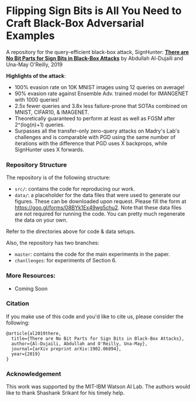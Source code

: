 # Flipping Sign Bits is All You Need to Craft Black-Box Adversarial Examples

A repository for the query-efficient black-box attack, SignHunter: **[There are No Bit Parts for Sign Bits in Black-Box Attacks](https://arxiv.org/abs/1902.06894v1)** by Abdullah Al-Dujaili and Una-May O'Reilly, 2019


**Highlights of the attack**:
- 100% evasion rate on 10K MNIST images using 12 queries on average!
- 90% evasion rate against Ensemble Adv. trained model for IMANGENET with 1000 queries!
- 2.5x fewer queries and 3.8x less failure-prone that SOTAs combined on MNIST, CIFAR10, & IMAGENET.
- Theoretically guaranteed to perform at least as well as FGSM after 2^(log(n)+1) queries.
- Surpasses all the transfer-only zero-query attacks on Madry's Lab's challenges and is comparable with PGD using the same number of iterations with the difference that PGD uses X backprops, while SignHunter uses X forwards.


### Repository Structure

The repository is of the following structure:
- `src/`: contains the code for reproducing our work.
- `data/`: a placeholder for the data files that were used to generate our figures. These can be downloaded upon request. Please fill the form at <https://goo.gl/forms/08BYk1Ex49wg5chu2>. Note that these data files are not required for running the code. You can pretty much regenerate the data on your own.

Refer to the directories above for code & data setups.

Also, the repository has two branches:
- `master`: contains the code for the main experiments in the paper.
- `chanllenges`: for experiments of Section 6. 

### More Resources:

- Coming Soon


### Citation

If you make use of this code and you'd like to cite us, please consider the following:

```
@article{al2019there,
  title={There are No Bit Parts for Sign Bits in Black-Box Attacks},
  author={Al-Dujaili, Abdullah and O'Reilly, Una-May},
  journal={arXiv preprint arXiv:1902.06894},
  year={2019}
}
```

### Acknowledgement 

This work was supported by the MIT-IBM Watson AI Lab.
The authors would like to thank Shashank Srikant for his
timely help.
